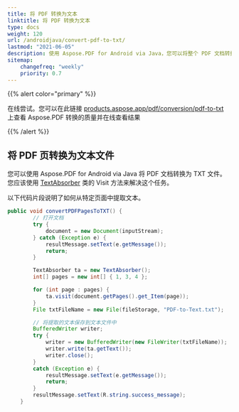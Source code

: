 ```yaml
---
title: 将 PDF 转换为文本
linktitle: 将 PDF 转换为文本
type: docs
weight: 120
url: /androidjava/convert-pdf-to-txt/
lastmod: "2021-06-05"
description: 使用 Aspose.PDF for Android via Java，您可以将整个 PDF 文档转换为文本文件，或仅将 PDF 页转换为文本文件。
sitemap:
    changefreq: "weekly"
    priority: 0.7
---
```


{{% alert color="primary" %}}

在线尝试。您可以在此链接 [products.aspose.app/pdf/conversion/pdf-to-txt](https://products.aspose.app/pdf/conversion/pdf-to-txt) 上查看 Aspose.PDF 转换的质量并在线查看结果

{{% /alert %}}

## 将 PDF 页转换为文本文件

您可以使用 Aspose.PDF for Android via Java 将 PDF 文档转换为 TXT 文件。您应该使用 [TextAbsorber](https://reference.aspose.com/pdf/java/com.aspose.pdf/textabsorber) 类的 Visit 方法来解决这个任务。

以下代码片段说明了如何从特定页面中提取文本。

```java
public void convertPDFPagesToTXT() {
        // 打开文档
        try {
            document = new Document(inputStream);
        } catch (Exception e) {
            resultMessage.setText(e.getMessage());
            return;
        }

        TextAbsorber ta = new TextAbsorber();
        int[] pages = new int[] { 1, 3, 4 };

        for (int page : pages) {
            ta.visit(document.getPages().get_Item(page));
        }
        File txtFileName = new File(fileStorage, "PDF-to-Text.txt");

        // 将提取的文本保存到文本文件中
        BufferedWriter writer;
        try {
            writer = new BufferedWriter(new FileWriter(txtFileName));
            writer.write(ta.getText());
            writer.close();
        }
        catch (Exception e) {
            resultMessage.setText(e.getMessage());
            return;
        }
        resultMessage.setText(R.string.success_message);
    }
```